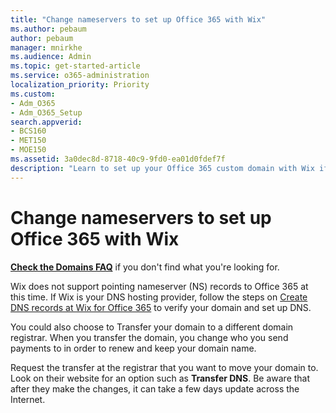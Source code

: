 ```yaml
---
title: "Change nameservers to set up Office 365 with Wix"
ms.author: pebaum
author: pebaum
manager: mnirkhe
ms.audience: Admin
ms.topic: get-started-article
ms.service: o365-administration
localization_priority: Priority
ms.custom:
- Adm_O365
- Adm_O365_Setup
search.appverid:
- BCS160
- MET150
- MOE150
ms.assetid: 3a0dec8d-8718-40c9-9fd0-ea01d0fdef7f
description: "Learn to set up your Office 365 custom domain with Wix if you want Office 365 to manage your DNS records."
---
```


# Change nameservers to set up Office 365 with Wix

 **[Check the Domains FAQ](../setup/domains-faq.md)** if you don't find what you're looking for. 
  
Wix does not support pointing nameserver (NS) records to Office 365 at this time. If Wix is your DNS hosting provider, follow the steps on [Create DNS records at Wix for Office 365](create-dns-records-at-wix.md) to verify your domain and set up DNS. 
  
You could also choose to Transfer your domain to a different domain registrar. When you transfer the domain, you change who you send payments to in order to renew and keep your domain name.
  
Request the transfer at the registrar that you want to move your domain to. Look on their website for an option such as **Transfer DNS**. Be aware that after they make the changes, it can take a few days update across the Internet.
  

